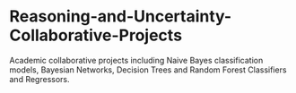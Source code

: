 # Reasoning-and-Uncertainty-Collaborative-Projects
Academic collaborative projects including Naive Bayes classification models, Bayesian Networks, Decision Trees and Random Forest Classifiers and Regressors.
